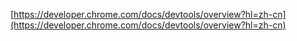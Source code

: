 

[https://developer.chrome.com/docs/devtools/overview?hl=zh-cn](https://developer.chrome.com/docs/devtools/overview?hl=zh-cn)